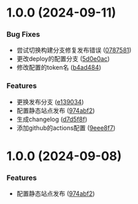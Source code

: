# 1.0.0 (2024-09-11)


### Bug Fixes

* 尝试切换构建分支修复发布错误 ([0787581](https://github.com/Jing970712/public_cli_min/commit/078758135674f75c6c9fd67e00521ead1bb481b1))
* 更改deploy的配置分支 ([5d0e0ac](https://github.com/Jing970712/public_cli_min/commit/5d0e0ac84e79b8e25d7608d69ddc5f52704adbf8))
* 修改配置的token名 ([b4ad484](https://github.com/Jing970712/public_cli_min/commit/b4ad484d69aa3fbf7664f8a4deee8acc8197eaf4))


### Features

* 更换发布分支 ([e139034](https://github.com/Jing970712/public_cli_min/commit/e139034e35f634eed8b0f10a2ef3b6d38bee0e26))
* 配置静态站点发布 ([974abf2](https://github.com/Jing970712/public_cli_min/commit/974abf205be3a9a0706dd703a82560068a2e6e84))
* 生成changelog ([d7d5f8f](https://github.com/Jing970712/public_cli_min/commit/d7d5f8f3f4b110c80afa552e4bf6542db92cf667))
* 添加github的actions配置 ([9eee8f7](https://github.com/Jing970712/public_cli_min/commit/9eee8f76e18e752a5d8376a3e2723bee813a81ae))



# 1.0.0 (2024-09-08)


### Features

* 配置静态站点发布 ([974abf2](https://github.com/Jing970712/public_cli_min/commit/974abf205be3a9a0706dd703a82560068a2e6e84))



